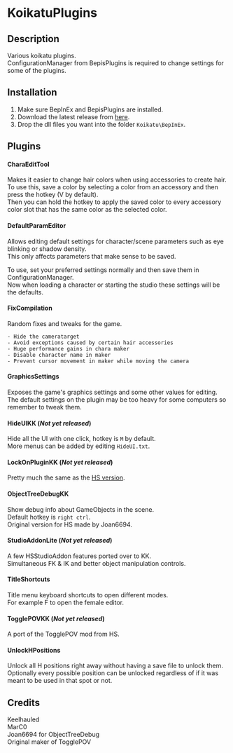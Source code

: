 # KoikatuPlugins

## Description
Various koikatu plugins.  
ConfigurationManager from BepisPlugins is required to change settings for some of the plugins.

## Installation
1. Make sure BepInEx and BepisPlugins are installed.
2. Download the latest release from [here](https://github.com/Keelhauled/KoikatuPlugins/releases).
3. Drop the dll files you want into the folder `Koikatu\BepInEx`.

## Plugins

#### CharaEditTool
Makes it easier to change hair colors when using accessories to create hair.  
To use this, save a color by selecting a color from an accessory and then press the hotkey (V by default).  
Then you can hold the hotkey to apply the saved color to every accessory color slot that has the same color as the selected color.  

#### DefaultParamEditor
Allows editing default settings for character/scene parameters such as eye blinking or shadow density.  
This only affects parameters that make sense to be saved.

To use, set your preferred settings normally and then save them in ConfigurationManager.  
Now when loading a character or starting the studio these settings will be the defaults.

#### FixCompilation
Random fixes and tweaks for the game.

```
- Hide the cameratarget
- Avoid exceptions caused by certain hair accessories
- Huge performance gains in chara maker
- Disable character name in maker
- Prevent cursor movement in maker while moving the camera
```

#### GraphicsSettings
Exposes the game's graphics settings and some other values for editing.  
The default settings on the plugin may be too heavy for some computers so remember to tweak them.

#### HideUIKK (*Not yet released*)
Hide all the UI with one click, hotkey is `M` by default.  
More menus can be added by editing `HideUI.txt`.

#### LockOnPluginKK (*Not yet released*)
Pretty much the same as the [HS version](https://keelhauled.github.io/LockOnPlugin/).

#### ObjectTreeDebugKK
Show debug info about GameObjects in the scene.  
Default hotkey is `right ctrl`.  
Original version for HS made by Joan6694.

#### StudioAddonLite (*Not yet released*)
A few HSStudioAddon features ported over to KK.  
Simultaneous FK & IK and better object manipulation controls.

#### TitleShortcuts
Title menu keyboard shortcuts to open different modes.  
For example F to open the female editor.

#### TogglePOVKK (*Not yet released*)
A port of the TogglePOV mod from HS.

#### UnlockHPositions
Unlock all H positions right away without having a save file to unlock them.  
Optionally every possible position can be unlocked regardless of if it was meant to be used in that spot or not.

## Credits
Keelhauled  
MarC0  
Joan6694 for ObjectTreeDebug  
Original maker of TogglePOV
